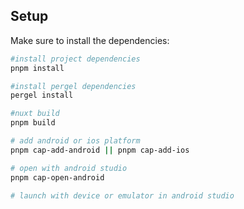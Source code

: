 
## Setup

Make sure to install the dependencies:

```bash
#install project dependencies
pnpm install

#install pergel dependencies
pergel install

#nuxt build
pnpm build

# add android or ios platform
pnpm cap-add-android || pnpm cap-add-ios 

# open with android studio
pnpm cap-open-android

# launch with device or emulator in android studio
```
